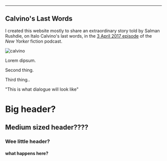 ----
## Calvino's Last Words

I created this website mostly to share an extraordinary story told by Salman Rushdie, on Italo Calvino's last words, in the [3 April 2017 episode](https://www.newyorker.com/podcast/fiction/salman-rushdie-reads-italo-calvino) of the _New Yorker_ fiction podcast.

![calvino](https://i.pinimg.com/236x/bd/1c/3b/bd1c3bbee924cbe7c2dc157768cb7ab4.jpg)

Lorem dipsum.

Second thing.

Third thing..

"This is what dialogue will look like"

# Big header?

## Medium sized header????

### Wee little header?

#### what happens here?
